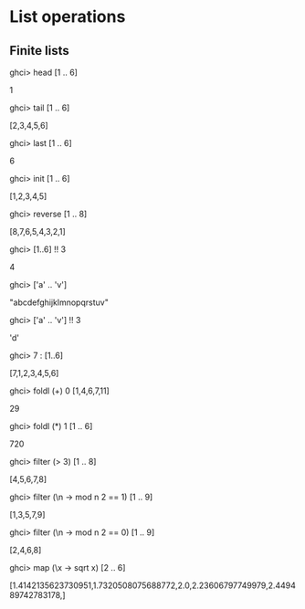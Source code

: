 # List operations

## Finite lists

ghci> head [1 .. 6]

1

ghci> tail [1 .. 6]

[2,3,4,5,6]

ghci> last [1 .. 6]

6

ghci> init [1 .. 6]

[1,2,3,4,5]

ghci> reverse [1 .. 8]

[8,7,6,5,4,3,2,1]

ghci> [1..6] !! 3

4

ghci> ['a' .. 'v']

"abcdefghijklmnopqrstuv"

ghci> ['a' .. 'v'] !! 3

'd'

ghci> 7 : [1..6]

[7,1,2,3,4,5,6]

ghci> foldl (+) 0 [1,4,6,7,11]

29

ghci> foldl (*) 1 [1 .. 6]

720

ghci> filter (> 3) [1 .. 8]

[4,5,6,7,8]

ghci> filter (\n -> mod n 2 == 1) [1 .. 9]

[1,3,5,7,9]

ghci> filter (\n -> mod n 2 == 0) [1 .. 9]

[2,4,6,8]

ghci> map (\x -> sqrt x) [2 .. 6]

[1.4142135623730951,1.7320508075688772,2.0,2.23606797749979,2.449489742783178,]

